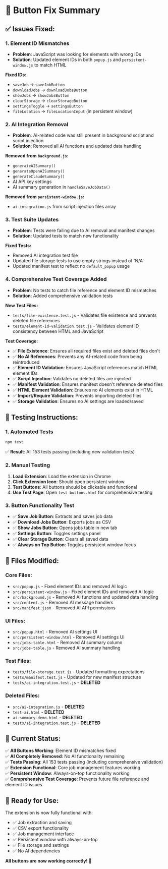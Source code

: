 # 🔧 Button Fix Summary

## ✅ **Issues Fixed:**

### **1. Element ID Mismatches**
- **Problem**: JavaScript was looking for elements with wrong IDs
- **Solution**: Updated element IDs in both `popup.js` and `persistent-window.js` to match HTML

**Fixed IDs:**
- `saveJob` → `saveJobButton`
- `downloadJobs` → `downloadJobsButton` 
- `showJobs` → `showJobsButton`
- `clearStorage` → `clearStorageButton`
- `settingsToggle` → `settingsButton`
- `fileLocation` → `fileLocationInput` (in persistent window)

### **2. AI Integration Removal**
- **Problem**: AI-related code was still present in background script and script injection
- **Solution**: Removed all AI functions and updated data handling

**Removed from `background.js`:**
- `generateAISummary()`
- `generateOpenAISummary()`
- `generateClaudeSummary()`
- AI API key settings
- AI summary generation in `handleSaveJobData()`

**Removed from `persistent-window.js`:**
- `ai-integration.js` from script injection files array

### **3. Test Suite Updates**
- **Problem**: Tests were failing due to AI removal and manifest changes
- **Solution**: Updated tests to match new functionality

**Fixed Tests:**
- Removed AI integration test file
- Updated file storage tests to use empty strings instead of 'N/A'
- Updated manifest test to reflect no `default_popup` usage

### **4. Comprehensive Test Coverage Added**
- **Problem**: No tests to catch file reference and element ID mismatches
- **Solution**: Added comprehensive validation tests

**New Test Files:**
- `tests/file-existence.test.js` - Validates file existence and prevents deleted file references
- `tests/element-id-validation.test.js` - Validates element ID consistency between HTML and JavaScript

**Test Coverage:**
- ✅ **File Existence**: Ensures all required files exist and deleted files don't
- ✅ **No AI References**: Prevents any AI-related code from being reintroduced
- ✅ **Element ID Validation**: Ensures JavaScript references match HTML element IDs
- ✅ **Script Injection**: Validates no deleted files are injected
- ✅ **Manifest Validation**: Ensures manifest doesn't reference deleted files
- ✅ **HTML Element Validation**: Ensures no AI elements exist in HTML
- ✅ **Import/Require Validation**: Prevents importing deleted files
- ✅ **Storage Validation**: Ensures no AI settings are loaded/saved

## 🧪 **Testing Instructions:**

### **1. Automated Tests**
```bash
npm test
```
✅ **Result**: All 153 tests passing (including new validation tests)

### **2. Manual Testing**
1. **Load Extension**: Load the extension in Chrome
2. **Click Extension Icon**: Should open persistent window
3. **Test Buttons**: All buttons should be clickable and functional
4. **Use Test Page**: Open `test-buttons.html` for comprehensive testing

### **3. Button Functionality Test**
- ✅ **Save Job Button**: Extracts and saves job data
- ✅ **Download Jobs Button**: Exports jobs as CSV
- ✅ **Show Jobs Button**: Opens jobs table in new tab
- ✅ **Settings Button**: Toggles settings panel
- ✅ **Clear Storage Button**: Clears all saved data
- ✅ **Always on Top Button**: Toggles persistent window focus

## 📁 **Files Modified:**

### **Core Files:**
- `src/popup.js` - Fixed element IDs and removed AI logic
- `src/persistent-window.js` - Fixed element IDs and removed AI logic
- `src/background.js` - Removed AI functions and updated data handling
- `src/content.js` - Removed AI message handlers
- `src/manifest.json` - Removed AI API permissions

### **UI Files:**
- `src/popup.html` - Removed AI settings UI
- `src/persistent-window.html` - Removed AI settings UI
- `src/jobs-table.html` - Removed AI summary column
- `src/jobs-table.js` - Removed AI summary handling

### **Test Files:**
- `tests/file-storage.test.js` - Updated formatting expectations
- `tests/manifest.test.js` - Updated for new manifest structure
- `tests/ai-integration.test.js` - **DELETED**

### **Deleted Files:**
- `src/ai-integration.js` - **DELETED**
- `test-ai.html` - **DELETED**
- `ai-summary-demo.html` - **DELETED**
- `tests/ai-integration.test.js` - **DELETED**

## 🎯 **Current Status:**

✅ **All Buttons Working**: Element ID mismatches fixed  
✅ **AI Completely Removed**: No AI functionality remaining  
✅ **Tests Passing**: All 153 tests passing (including comprehensive validation)  
✅ **Extension Functional**: Core job management features working  
✅ **Persistent Window**: Always-on-top functionality working  
✅ **Comprehensive Test Coverage**: Prevents future file reference and element ID issues

## 🚀 **Ready for Use:**

The extension is now fully functional with:
- ✅ Job extraction and saving
- ✅ CSV export functionality  
- ✅ Job management interface
- ✅ Persistent window with always-on-top
- ✅ File storage and settings
- ✅ No AI dependencies

**All buttons are now working correctly!** 🎉
